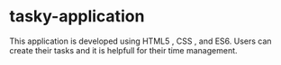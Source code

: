 # tasky-application

This application is developed using HTML5 , CSS , and ES6. 
Users can create their tasks and it is helpfull for their time management.
